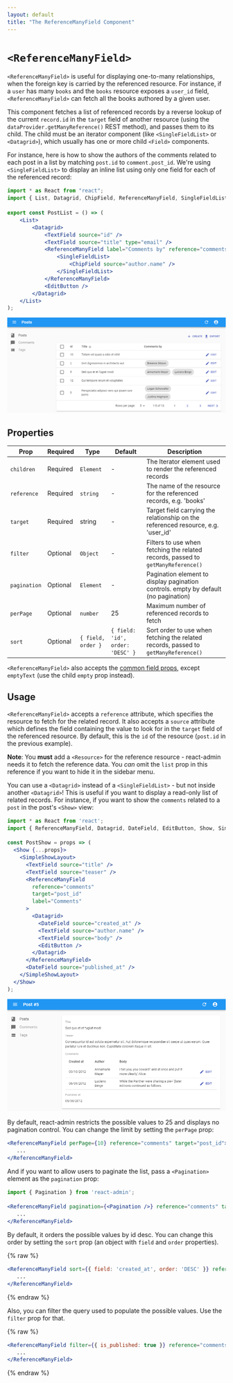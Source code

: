 ```yaml
---
layout: default
title: "The ReferenceManyField Component"
---
```


# `<ReferenceManyField>`

`<ReferenceManyField>` is useful for displaying one-to-many relationships, when the foreign key is carried by the referenced resource. For instance, if a `user` has many `books` and the `books` resource exposes a `user_id` field, `<ReferenceManyField>` can fetch all the books authored by a given user.

This component fetches a list of referenced records by a reverse lookup of the current `record.id` in the `target` field of another resource (using the `dataProvider.getManyReference()` REST method), and passes them to its child. The child must be an iterator component (like `<SingleFieldList>` or `<Datagrid>`), which usually has one or more child `<Field>` components.

For instance, here is how to show the authors of the comments related to each post in a list by matching `post.id` to `comment.post_id`. We're using `<SingleFieldList>` to display an inline list using only one field for each of the referenced record:

```jsx
import * as React from "react";
import { List, Datagrid, ChipField, ReferenceManyField, SingleFieldList, TextField } from 'react-admin';

export const PostList = () => (
    <List>
        <Datagrid>
            <TextField source="id" />
            <TextField source="title" type="email" />
            <ReferenceManyField label="Comments by" reference="comments" target="post_id">
                <SingleFieldList>
                    <ChipField source="author.name" />
                </SingleFieldList>
            </ReferenceManyField>
            <EditButton />
        </Datagrid>
    </List>
);
```

![ReferenceManyFieldSingleFieldList](./img/reference-many-field-single-field-list.png)

## Properties

| Prop         | Required | Type               | Default                          | Description                                                                         |
| ------------ | -------- | ------------------ | -------------------------------- | ----------------------------------------------------------------------------------- |
| `children`   | Required | `Element`          | -                                | The Iterator element used to render the referenced records                          |
| `reference`  | Required | `string`           | -                                | The name of the resource for the referenced records, e.g. 'books'                   |
| `target`     | Required | string             | -                                | Target field carrying the relationship on the referenced resource, e.g. 'user_id'   |
| `filter`     | Optional | `Object`           | -                                | Filters to use when fetching the related records, passed to `getManyReference()`    |
| `pagination` | Optional | `Element`          | -                                | Pagination element to display pagination controls. empty by default (no pagination) |
| `perPage`    | Optional | `number`           | 25                               | Maximum number of referenced records to fetch                                       |
| `sort`       | Optional | `{ field, order }` | `{ field: 'id', order: 'DESC' }` | Sort order to use when fetching the related records, passed to `getManyReference()` |

`<ReferenceManyField>` also accepts the [common field props](./Fields.md#common-field-props), except `emptyText` (use the child `empty` prop instead).

## Usage

`<ReferenceManyField>` accepts a `reference` attribute, which specifies the resource to fetch for the related record. It also accepts a `source` attribute which defines the field containing the value to look for in the `target` field of the referenced resource. By default, this is the `id` of the resource (`post.id` in the previous example).

**Note**: You **must** add a `<Resource>` for the reference resource - react-admin needs it to fetch the reference data. You *can* omit the `list` prop in this reference if you want to hide it in the sidebar menu.

You can use a `<Datagrid>` instead of a `<SingleFieldList>` - but not inside another `<Datagrid>`! This is useful if you want to display a read-only list of related records. For instance, if you want to show the `comments` related to a `post` in the post's `<Show>` view:

```jsx
import * as React from 'react';
import { ReferenceManyField, Datagrid, DateField, EditButton, Show, SimpleShowLayout, TextField } from "react-admin";

const PostShow = props => (
  <Show {...props}>
    <SimpleShowLayout>
      <TextField source="title" />
      <TextField source="teaser" />
      <ReferenceManyField
        reference="comments"
        target="post_id"
        label="Comments"
      >
        <Datagrid>
          <DateField source="created_at" />
          <TextField source="author.name" />
          <TextField source="body" />
          <EditButton />
        </Datagrid>
      </ReferenceManyField>
      <DateField source="published_at" />
    </SimpleShowLayout>
  </Show>
);
```

![ReferenceManyFieldDatagrid](./img/reference-many-field-datagrid.png)

By default, react-admin restricts the possible values to 25 and displays no pagination control. You can change the limit by setting the `perPage` prop:

```jsx
<ReferenceManyField perPage={10} reference="comments" target="post_id">
   ...
</ReferenceManyField>
```

And if you want to allow users to paginate the list, pass a `<Pagination>` element as the `pagination` prop:

```jsx
import { Pagination } from 'react-admin';

<ReferenceManyField pagination={<Pagination />} reference="comments" target="post_id">
   ...
</ReferenceManyField>
```

By default, it orders the possible values by id desc. You can change this order by setting the `sort` prop (an object with `field` and `order` properties).

{% raw %}
```jsx
<ReferenceManyField sort={{ field: 'created_at', order: 'DESC' }} reference="comments" target="post_id">
   ...
</ReferenceManyField>
```
{% endraw %}

Also, you can filter the query used to populate the possible values. Use the `filter` prop for that.

{% raw %}
```jsx
<ReferenceManyField filter={{ is_published: true }} reference="comments" target="post_id">
   ...
</ReferenceManyField>
```
{% endraw %}
